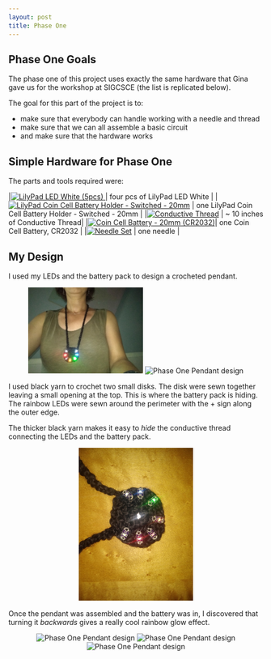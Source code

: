 ```yaml
---
layout: post
title: Phase One
---
```


## Phase One Goals

The phase one of this project uses exactly the same hardware that Gina gave
us for the workshop at SIGCSCE (the list is replicated below).

The goal for this part of the project is to:
- make sure that everybody can handle working with a needle and thread
- make sure that we can all assemble a basic circuit
- and make sure that the hardware works


## Simple Hardware for Phase One

The parts and tools required were:

|<a href="https://www.sparkfun.com/products/13902" target="_blank"><img src="https://cdn.sparkfun.com//assets/parts/1/1/5/5/5/13902-01a.jpg" alt="LilyPad LED White (5pcs)" width="100px"/> </a> | four pcs of LilyPad LED White |
|<a href="https://www.sparkfun.com/products/13883" target="_blank"><img src="https://cdn.sparkfun.com//assets/parts/1/1/5/1/7/13883-02.jpg" alt="LilyPad Coin Cell Battery Holder - Switched - 20mm" width="100px"/></a> | one LilyPad Coin Cell Battery Holder - Switched - 20mm |
|<a href="https://www.sparkfun.com/products/11791" target="_blank"><img src="https://cdn.sparkfun.com//assets/parts/8/0/7/2/11791-01.jpg" alt="Conductive Thread" width="100px"/></a> | ~ 10 inches of Conductive Thread|
|<a href="https://www.sparkfun.com/products/338" target="_blank"><img src="https://cdn.sparkfun.com//assets/parts/2/6/4/00338-07_replace.jpg" alt="Coin Cell Battery - 20mm (CR2032)" width="100px" /></a>| one Coin Cell Battery, CR2032 |
|<a href="https://www.sparkfun.com/products/10405" target="_blank"><img src="https://cdn.sparkfun.com//assets/parts/4/8/7/5/10405-04b.jpg" alt="Needle Set" width="100px"/></a> | one needle |



<!--more-->

## My Design


I used my LEDs and the battery pack to design a crocheted pendant.

<center>
<img src="images/phase_one_pendant.jpg" alt="Phase One Pendant design" width="45%"/>
<img src="{{ site.url }}/images/phase_one_pendant_flat.jpg" alt="Phase One Pendant design" width="45%">
</center>

I used black yarn to crochet two small disks. The disk were sewn together leaving a small opening at the top. This is where the battery pack is hiding.
The rainbow LEDs were sewn around the perimeter with the + sign along the outer edge.

The thicker black yarn makes it easy to _hide_ the conductive thread connecting the LEDs and the battery pack.

<center>
<img src="images/phase_one_pendant_closeup.jpg" alt="Phase One Pendant design" width="45%"/>
</center>

Once the pendant was assembled and the battery was in, I discovered that turning it _backwards_ gives a really cool rainbow glow effect.

<center>
<img src="images/phase_one_pendant_reversed_closeup.jpg" alt="Phase One Pendant design" width="45%"/>
<img src="images/phase_one_pendant_reversed_flat.jpg" alt="Phase One Pendant design" width="45%"/>

<img src="images/phase_one_pendant_reversed.jpg" alt="Phase One Pendant design" width="45%"/>

</center>
